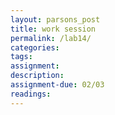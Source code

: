```yaml
---  
layout: parsons_post  
title: work session 
permalink: /lab14/  
categories:   
tags:  
assignment: 
description: 
assignment-due: 02/03
readings: 
---  
```

